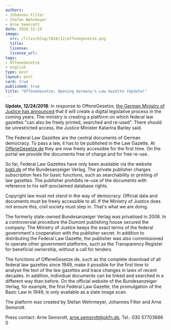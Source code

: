```yaml
---
authors: 
- Johannes Filter
- Stefan Wehrmeyer
- Arne Semsrott
date: 2018-12-24
image:
  src: /files/blog/2018/12/offenegesetze.png
  title: 
  license:
  license_url:
tags:
- OffeneGesetze
- english
type: post
layout: post
card: true
published: true
title: "OffeneGesetze: Opening Germany's Law Gazette (Update)"
---
```


**Update, 12/24/2018**: In response to OffeneGesetze, [the German Ministry of Justice has announced](https://www.faz.net/aktuell/wirtschaft/diginomics/justizministerin-barley-nimmt-dumont-verlag-das-gesetzblatt-weg-15957231.html?GEPC=s3) that it will create a digital legislative process in the coming years. The ministry is creating a platform on which federal law gazettes "can also be freely printed, searched and re-used". There should be unrestricted access, the Justice Minister Katarina Barley said.

The Federal Law Gazettes are the central documents of German democracy. To pass a law, it has to be published in the Law Gazette. At [OffeneGesetze.de](https://offenegesetze.de/) they are now freely accessible for the first time. On the portal we provide the documents free of charge and for free re-use.

So far, Federal Law Gazettes have only been available via the website [bgbl.de](https://www.bgbl.de/) of the Bundesanzeiger Verlag. The private publisher charges subscription fees for basic functions, such as searchability or printing of law gazettes. The publisher prohibits re-use of the documents with reference to his self-proclaimed database rights.

Copyright law must not stand in the way of democracy. Official data and documents must be freely accessible to all. If the Ministry of Justice does not ensure this, civil society must step in. That's what we are doing.

The formerly state-owned Bundesanzeiger Verlag was privatised in 2006. In a controversial procedure the Dumont publishing house secured the company. The Ministry of Justice keeps the exact terms of the federal government's cooperation with the publisher secret. In addition to distributing the Federal Law Gazette, the publisher was also commissioned to operate other government platforms, such as the Transparency Register for beneficial ownership, without a call for tenders.

The functions of OffeneGesetze.de, such as the complete download of all federal law gazettes since 1949, make it possible for the first time to analyse the text of the law gazettes and trace changes in laws of recent decades. In addition, individual documents can be linked and searched in a different way than before. On the official website of the Bundesanzeiger Verlag, for example, the first Federal Law Gazette, the promulgation of the Basic Law in 1949, is only available as a slate image scan.

The platform was created by Stefan Wehrmeyer, Johannes Filter and Arne Semsrott.

Press contact: Arne Semsrott, arne.semsrott@okfn.de, Tel.: 030 57703666 0
